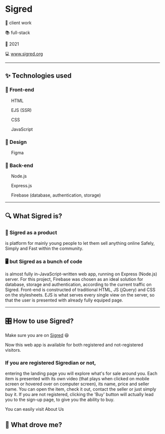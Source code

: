 # Sigred

🤝 client work

📚 full-stack

📅 2021

💻 www.sigred.org

____

## ✨ Technologies used

### 📱 Front-end

&nbsp;&nbsp;&nbsp;&nbsp; HTML

&nbsp;&nbsp;&nbsp;&nbsp; EJS (SSR)

&nbsp;&nbsp;&nbsp;&nbsp; CSS

&nbsp;&nbsp;&nbsp;&nbsp; JavaScript

### 🎨 Design

&nbsp;&nbsp;&nbsp;&nbsp; Figma

### 🔧 Back-end

&nbsp;&nbsp;&nbsp;&nbsp; Node.js

&nbsp;&nbsp;&nbsp;&nbsp; Express.js

&nbsp;&nbsp;&nbsp;&nbsp; Firebase (database, authentication, storage)

____

##  🔍 What Sigred is? 

### 🎁 Sigred as a product

is platform for mainly young people to let them sell anything online Safely, Simply and Fast within the community.

### 🖥️ but Sigred as a bunch of code

is almost fully in-JavaScript-written web app, running on Express (Node.js) server. For this project, Firebase was chosen as an ideal solution for database, storage and authentication, according to the current traffic on Sigred. Front-end is constructed of traditional HTML, JS (jQuery) and CSS on the stylesheets. EJS is what serves every single view on the server, so that the user is presented with already fully equiped page. 

____

## 🎛️ How to use Sigred? 

Make sure you are on [Sigred](https://www.sigred.org) 😆

Now this web app is available for both registered and not-registered visitors. 

### If you are registered Sigredian or not,

entering the landing page you will explore what's for sale around you. Each item is presented with its own video (that plays when clicked on mobile screen or hovered over on computer screen), its name, price and seller name. You can open the item, check it out, contact the seller or just simply buy it. If you are not registered, clicking the 'Buy' button will actually lead you to the sign-up page, to give you the ability to buy. 

You can easily visit About Us
## 🚀 What drove me? 
